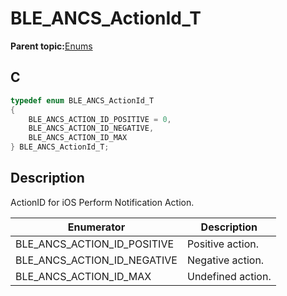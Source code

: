 # BLE\_ANCS\_ActionId\_T

**Parent topic:**[Enums](GUID-EAAE0DDB-EBEC-493D-98DB-21037F1C06C6.md)

## C

```c
typedef enum BLE_ANCS_ActionId_T
{
    BLE_ANCS_ACTION_ID_POSITIVE = 0,
    BLE_ANCS_ACTION_ID_NEGATIVE,
    BLE_ANCS_ACTION_ID_MAX
} BLE_ANCS_ActionId_T;
```

## Description

ActionID for iOS Perform Notification Action.

|Enumerator|Description|
|----------|-----------|
|BLE\_ANCS\_ACTION\_ID\_POSITIVE|Positive action.|
|BLE\_ANCS\_ACTION\_ID\_NEGATIVE|Negative action.|
|BLE\_ANCS\_ACTION\_ID\_MAX|Undefined action.|

